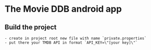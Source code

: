 # The Movie DDB android app

## Build the project

    - create in project root new file with name `private.properties`
    - put there your TMDB API in format `API_KEY=\"[your key]\"`